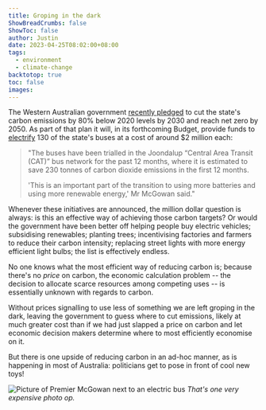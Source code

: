```yaml
---
title: Groping in the dark
ShowBreadCrumbs: false
ShowToc: false
author: Justin
date: 2023-04-25T08:02:00+08:00
tags:
  - environment
  - climate-change
backtotop: true
toc: false
images:
---
```


The Western Australian government [recently pledged](https://www.mediastatements.wa.gov.au/Pages/McGowan/2023/01/McGowan-Government-to-introduce-climate-change-legislation.aspx) to cut the state's carbon emissions by 80% below 2020 levels by 2030 and reach net zero by 2050. As part of that plan it will, in its forthcoming Budget, provide funds to [electrify](https://thewest.com.au/politics/state-politics/2023-24-state-budget-new-fleet-of-ev-buses-will-cost-taxpayers-2-million-each-wa-premier-reveals-c-10430772) 130 of the state's buses at a cost of around $2 million each:

> "The buses have been trialled in the Joondalup “Central Area Transit (CAT)” bus network for the past 12 months, where it is estimated to save 230 tonnes of carbon dioxide emissions in the first 12 months.
> 
> 'This is an important part of the transition to using more batteries and using more renewable energy,' Mr McGowan said."

Whenever these initiatives are announced, the million dollar question is always: is this an effective way of achieving those carbon targets? Or would the government have been better off helping people buy electric vehicles; subsidising renewables; planting trees; incentivising factories and farmers to reduce their carbon intensity; replacing street lights with more energy efficient light bulbs; the list is effectively endless.

No one knows what the most efficient way of reducing carbon is; because there's no *price* on carbon, the economic calculation problem -- the decision to allocate scarce resources among competing uses -- is essentially unknown with regards to carbon. 

Without prices signalling to use less of something we are left groping in the dark, leaving the government to guess where to cut emissions, likely at much greater cost than if we had just slapped a price on carbon and let economic decision makers determine where to most efficiently economise on it.

But there is one upside of reducing carbon in an ad-hoc manner, as is happening in most of Australia: politicians get to pose in front of cool new toys!

![Picture of Premier McGowan next to an electric bus](/images/mcgowan-electric-bus-apr-23.jpg) *That's one very expensive photo op.*